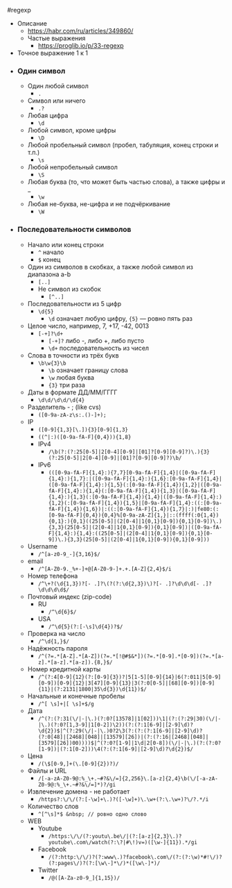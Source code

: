 #regexp
- Описание
	- https://habr.com/ru/articles/349860/
	- Частые выражения
		- https://proglib.io/p/33-regexp
- Точное выражение 1 к 1
- ### Один символ
	- Один любой символ
		- `.`
	- Символ или ничего
		- `.?`
	- Любая цифра
		- `\d`
	- Любой символ, кроме цифры
		- `\D`
	- Любой пробельный символ (пробел, табуляция, конец строки и т.п.)
		- `\s`
	- Любой непробельный символ
		- `\S`
	- Любая буква (то, что может быть частью слова), а также цифры и _
		- `\w`
	- Любая не-буква, не-цифра и не подчёркивание
		- `\W`
- ### Последовательности символов
	- Начало или конец строки
		- `^`  начало
		- `$` конец
	- Один из символов в скобках, а также любой символ из диапазона a-b
		- `[..]`
		- Не символ из скобок
			- `[^..]`
	- Последовательности из 5 цифр
		- `\d{5}`
			- `\d` означает любую цифру, `{5}` — ровно пять раз
	- Целое число, например, 7, +17, -42, 0013 
		- `[-+]?\d+`
			- `[-+]?` либо -, либо +, либо пусто
			- `\d+` последовательность из чисел
	- Слова в точности из трёх букв
		- `\b\w{3}\b`
			- `\b` означает границу слова
			- `\w`  любая буква
			- `{3}` три раза
	- Даты в формате ДД/ММ/ГГГГ
		- `\d\d/\d\d/\d{4}`
	- Разделитель - ; (like cvs)
		- `([0-9a-zA-z\s:.()-]+);`
	- IP
		- `([0-9]{1,3}[\.]){3}[0-9]{1,3}`
		- `((^|:)([0-9a-fA-F]{0,4})){1,8}`
		- IPv4
			- `/\b(?:(?:25[0-5]|2[0-4][0-9]|[01]?[0-9][0-9]?)\.){3}(?:25[0-5]|2[0-4][0-9]|[01]?[0-9][0-9]?)\b/`
		- IPv6
			- `(([0-9a-fA-F]{1,4}:){7,7}[0-9a-fA-F]{1,4}|([0-9a-fA-F]{1,4}:){1,7}:|([0-9a-fA-F]{1,4}:){1,6}:[0-9a-fA-F]{1,4}|([0-9a-fA-F]{1,4}:){1,5}(:[0-9a-fA-F]{1,4}){1,2}|([0-9a-fA-F]{1,4}:){1,4}(:[0-9a-fA-F]{1,4}){1,3}|([0-9a-fA-F]{1,4}:){1,3}(:[0-9a-fA-F]{1,4}){1,4}|([0-9a-fA-F]{1,4}:){1,2}(:[0-9a-fA-F]{1,4}){1,5}|[0-9a-fA-F]{1,4}:((:[0-9a-fA-F]{1,4}){1,6})|:((:[0-9a-fA-F]{1,4}){1,7}|:)|fe80:(:[0-9a-fA-F]{0,4}){0,4}%[0-9a-zA-Z]{1,}|::(ffff(:0{1,4}){0,1}:){0,1}((25[0-5]|(2[0-4]|1{0,1}[0-9]){0,1}[0-9])\.){3,3}(25[0-5]|(2[0-4]|1{0,1}[0-9]){0,1}[0-9])|([0-9a-fA-F]{1,4}:){1,4}:((25[0-5]|(2[0-4]|1{0,1}[0-9]){0,1}[0-9])\.){3,3}(25[0-5]|(2[0-4]|1{0,1}[0-9]){0,1}[0-9]))`
	- Username
		- `/^[a-z0-9_-]{3,16}$/`
	- email
		- `/^[A-Z0-9._%+-]+@[A-Z0-9-]+.+.[A-Z]{2,4}$/i`
	- Номер телефона
		- `/^\+?(\d{1,3})?[- .]?\(?(?:\d{2,3})\)?[- .]?\d\d\d[- .]?\d\d\d\d$/`
	- Почтовый индекс (zip-code)
		- RU
			- `/^\d{6}$/`
		- USA
			- `/^\d{5}(?:[-\s]\d{4})?$/`
	- Проверка на число
		- `/^\d{1,}$/`
	- Надёжность пароля
		- `/^(?=.*[A-Z].*[A-Z])(?=.*[!@#$&*])(?=.*[0-9].*[0-9])(?=.*[a-z].*[a-z].*[a-z]).{8,}$/`
	- Номер кредитной карты
		- `/^(?:4[0-9]{12}(?:[0-9]{3})?|5[1-5][0-9]{14}|6(?:011|5[0-9][0-9])[0-9]{12}|3[47][0-9]{13}|3(?:0[0-5]|[68][0-9])[0-9]{11}|(?:2131|1800|35\d{3})\d{11})$/`
	- Начальные и конечные пробелы
		- `/^[ \s]+|[ \s]+$/g`
	- Дата
		- `/^(?:(?:31(\/|-|\.)(?:0?[13578]|1[02]))\1|(?:(?:29|30)(\/|-|\.)(?:0?[1,3-9]|1[0-2])\2))(?:(?:1[6-9]|[2-9]\d)?\d{2})$|^(?:29(\/|-|\.)0?2\3(?:(?:(?:1[6-9]|[2-9]\d)?(?:0[48]|[2468][048]|[13579][26])|(?:(?:16|[2468][048]|[3579][26])00))))$|^(?:0?[1-9]|1\d|2[0-8])(\/|-|\.)(?:(?:0?[1-9])|(?:1[0-2]))\4(?:(?:1[6-9]|[2-9]\d)?\d{2})$/`
	- Цена
		- `/(\$[0-9,]+(\.[0-9]{2})?)/`
	- Файлы и URL
		- `/[-a-zA-Z0-9@:%_\+.~#?&\/=]{2,256}\.[a-z]{2,4}\b(\/[-a-zA-Z0-9@:%_\+.~#?&\/=]*)?/gi`
	- Извлечение домена - не работает
		- `/https?:\/\/(?:[-\w]+\.)?([-\w]+)\.\w+(?:\.\w+)?\/?.*/i`
	- Количество слов
		- `^[^\s]*$ &nbsp; // ровно одно слово`
	- WEB
		- Youtube
			- `/https:\/\/(?:youtu\.be\/|(?:[a-z]{2,3}\.)?youtube\.com\/watch(?:\?|#\!)v=)([\w-]{11}).*/gi`
		- Facebook
			- `/(?:http:\/\/)?(?:www\.)?facebook\.com\/(?:(?:\w)*#!\/)?(?:pages\/)?(?:[\w\-]*\/)*([\w\-]*)/`
		- Twitter
			- `/@([A-Za-z0-9_]{1,15})/`